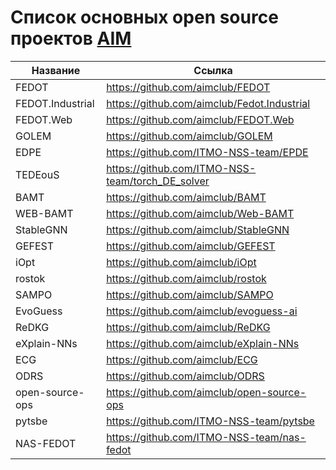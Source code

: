 # Список основных open source проектов [AIM](https://aim.club/)

| Название         | Ссылка |
|------------------| -------|
| FEDOT            | <https://github.com/aimclub/FEDOT> |
| FEDOT.Industrial | <https://github.com/aimclub/Fedot.Industrial> |
| FEDOT.Web        | <https://github.com/aimclub/FEDOT.Web> |
| GOLEM            | <https://github.com/aimclub/GOLEM> |
| EDPE             | <https://github.com/ITMO-NSS-team/EPDE> |
| TEDEouS          | <https://github.com/ITMO-NSS-team/torch_DE_solver> |
| BAMT             | <https://github.com/aimclub/BAMT> |
| WEB-BAMT         | <https://github.com/aimclub/Web-BAMT> |
| StableGNN        | <https://github.com/aimclub/StableGNN> |
| GEFEST           | <https://github.com/aimclub/GEFEST> |
| iOpt             | <https://github.com/aimclub/iOpt> |
| rostok           | <https://github.com/aimclub/rostok> |
| SAMPO            | <https://github.com/aimclub/SAMPO> |
| EvoGuess         | <https://github.com/aimclub/evoguess-ai> |
| ReDKG            | <https://github.com/aimclub/ReDKG> |
| eXplain-NNs      | <https://github.com/aimclub/eXplain-NNs> |
| ECG              | <https://github.com/aimclub/ECG> |
| ODRS             | <https://github.com/aimclub/ODRS> |
| open-source-ops  | <https://github.com/aimclub/open-source-ops> |
| pytsbe           | <https://github.com/ITMO-NSS-team/pytsbe> |
| NAS-FEDOT        | <https://github.com/ITMO-NSS-team/nas-fedot> |